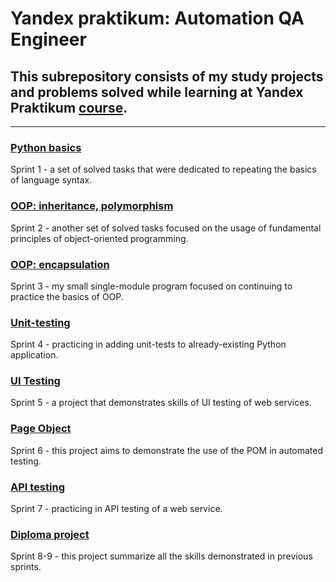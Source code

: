 # Yandex praktikum: Automation QA Engineer
## This subrepository consists of my study projects and problems solved while learning at Yandex Praktikum [course](https://praktikum.yandex.ru/qa-automation-engineer-python/).
***
### [Python basics](https://github.com/AlexeyKuzko/study_projects/tree/main/ya_praktikum_aqa_projects/sprint_1_python_basics)
Sprint 1 - a set of solved tasks that were dedicated to repeating the basics of language syntax.
### [OOP: inheritance, polymorphism](https://github.com/AlexeyKuzko/study_projects/tree/main/ya_praktikum_aqa_projects/sprint_2_inheritance_polymorphysm)
Sprint 2 - another set of solved tasks focused on the usage of fundamental principles of object-oriented programming.
### [OOP: encapsulation](https://github.com/AlexeyKuzko/study_projects/tree/main/ya_praktikum_aqa_projects/sprint_3_encapsulation)
Sprint 3 - my small single-module program focused on continuing to practice the basics of OOP.
### [Unit-testing](https://github.com/AlexeyKuzko/study_projects/tree/main/ya_praktikum_aqa_projects/sprint_4_unit_testing)
Sprint 4 - practicing in adding unit-tests to already-existing Python application.
### [UI Testing](https://github.com/AlexeyKuzko/study_projects/tree/main/ya_praktikum_aqa_projects/sprint_5_ui_testing)
Sprint 5 - a project that demonstrates skills of UI testing of web services.
### [Page Object](https://github.com/AlexeyKuzko/study_projects/tree/main/ya_praktikum_aqa_projects/sprint_6_page_object)
Sprint 6 - this project aims to demonstrate the use of the POM in automated testing.
### [API testing](https://github.com/AlexeyKuzko/study_projects/tree/main/ya_praktikum_aqa_projects/sprint_7_api_testing)
Sprint 7 - practicing in API testing of a web service.
### [Diploma project](https://github.com/AlexeyKuzko/study_projects/tree/main/ya_praktikum_aqa_projects/diploma_project)
Sprint 8-9 - this project summarize all the skills demonstrated in previous sprints.
